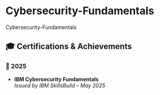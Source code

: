 # Cybersecurity-Fundamentals
Cybersecurity-Fundamentals
## 🎓 Certifications & Achievements

### 🏅 2025
- **IBM Cybersecurity Fundamentals**  
  *Issued by IBM SkillsBuild – May 2025*  
